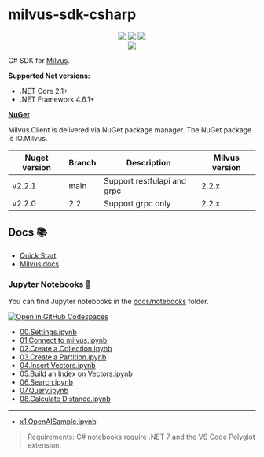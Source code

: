 ﻿# milvus-sdk-csharp

<div class="column" align="middle">
  <a href="https://milvusio.slack.com/archives/C053HTUQGUC"><img src="https://img.shields.io/badge/Join-Slack-orange?logo=slack&amp;logoColor=white&style=flat-square"></a>
  <img src="https://img.shields.io/nuget/v/io.milvus"/>
  <img src="https://img.shields.io/nuget/dt/io.milvus"/>
</div>

<div align="middle">
    <img src="milvussharp.png"/>
</div>

C# SDK for [Milvus](https://github.com/milvus-io/milvus).

**Supported Net versions:**
* .NET Core 2.1+
* .NET Framework 4.6.1+

**[NuGet](https://www.nuget.org/packages/IO.Milvus/)**

Milvus.Client is delivered via NuGet package manager. The NuGet package is IO.Milvus.

| Nuget version | Branch | Description | Milvus version
| --- | --- | --- | --- |
| v2.2.1 | main | Support restfulapi and grpc | 2.2.x |
| v2.2.0 | 2.2 | Support grpc only | 2.2.x |

## Docs 📚

* [Quick Start](./docs/readme.md)
* [Milvus docs](https://milvus.io/docs)

### Jupyter Notebooks 📙

You can find Jupyter notebooks in the [docs/notebooks](./docs/notebooks) folder.

[![Open in GitHub Codespaces](https://github.com/codespaces/badge.svg)](https://codespaces.new/milvus-io/milvus-sdk-csharp)

* [00.Settings.ipynb](./docs/notebooks/00.Settings.ipynb)
* [01.Connect to milvus.ipynb](./docs/notebooks/01.Connect%20to%20milvus.ipynb)
* [02.Create a Collection.ipynb](./docs/notebooks/02.Create%20a%20Collection.ipynb)
* [03.Create a Partition.ipynb](./docs/notebooks/03.Create%20a%20Partition.ipynb)
* [04.Insert Vectors.ipynb](./docs/notebooks/04.Insert%20Vectors.ipynb)
* [05.Build an Index on Vectors.ipynb](./docs/notebooks/05.Build%20an%20Index%20on%20Vectors.ipynb)
* [06.Search.ipynb](./docs/notebooks/06.Search.ipynb)
* [07.Query.ipynb](./docs/notebooks/07.Query.ipynb)
* [08.Calculate Distance.ipynb](./docs/notebooks/08.Calculate%20Distance.ipynb)
---
* [x1.OpenAISample.ipynb](./docs/notebooks/x1.OpenAISample.ipynb)

> Requirements: C# notebooks require .NET 7 and the VS Code Polyglot extension.
